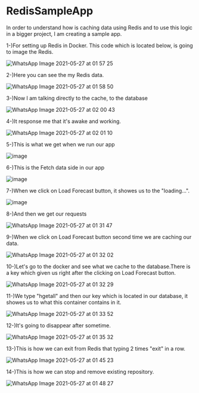 # RedisSampleApp

In order to understand how is caching data using Redis and to use this logic in a bigger project, I am creating a sample app.

1-)For setting up Redis in Docker. This code which is located below, is going to image the Redis.

![WhatsApp Image 2021-05-27 at 01 57 25](https://user-images.githubusercontent.com/73940626/119746028-c040b900-be8f-11eb-936d-f7012bbf0a5b.jpeg)


2-)Here you can see the my Redis data.

![WhatsApp Image 2021-05-27 at 01 58 50](https://user-images.githubusercontent.com/73940626/119746120-fc741980-be8f-11eb-80d1-b8b1dfb0bbbd.jpeg)


3-)Now I am talking directly to the cache, to the database

![WhatsApp Image 2021-05-27 at 02 00 43](https://user-images.githubusercontent.com/73940626/119746175-23325000-be90-11eb-9f87-a4ca6541191c.jpeg)


4-)It response me that it's awake and working.

![WhatsApp Image 2021-05-27 at 02 01 10](https://user-images.githubusercontent.com/73940626/119746230-45c46900-be90-11eb-8a68-7dd5c5863a85.jpeg)


5-)This is what we get when we run our app

![image](https://user-images.githubusercontent.com/73940626/119743573-7903f980-be8a-11eb-9fb5-98b2c6fc8657.png)


6-)This is the Fetch data side in our app

![image](https://user-images.githubusercontent.com/73940626/119743631-9769f500-be8a-11eb-9723-17407ad34014.png)


7-)When we click on Load Forecast button, it showes us to the "loading...".

![image](https://user-images.githubusercontent.com/73940626/119743749-db5cfa00-be8a-11eb-80a5-e7ae2ca72b7b.png)


8-)And then we get our requests

![WhatsApp Image 2021-05-27 at 01 31 47](https://user-images.githubusercontent.com/73940626/119744255-e6645a00-be8b-11eb-9ff7-447668687a71.jpeg)


9-)When we click on Load Forecast button second time we are caching our data. 

![WhatsApp Image 2021-05-27 at 01 32 02](https://user-images.githubusercontent.com/73940626/119744323-0ac03680-be8c-11eb-99d9-fcf0cfb144a7.jpeg)


10-)Let's go to the docker and see what we cache to the database.There is a key which given us right after the clicking on Load Forecast button.

![WhatsApp Image 2021-05-27 at 01 32 29](https://user-images.githubusercontent.com/73940626/119744392-38a57b00-be8c-11eb-90ce-bf9c92c2f999.jpeg)


11-)We type "hgetall" and then our key which is located in our database, it showes us to what this container contains in it. 

![WhatsApp Image 2021-05-27 at 01 33 52](https://user-images.githubusercontent.com/73940626/119744538-85895180-be8c-11eb-8731-93fbf58d4ea0.jpeg)


12-)It's going to disappear after sometime.

![WhatsApp Image 2021-05-27 at 01 35 32](https://user-images.githubusercontent.com/73940626/119744711-dac56300-be8c-11eb-8720-76191303ec82.jpeg)


13-)This is how we can exit from Redis that typing 2 times "exit" in a row. 

![WhatsApp Image 2021-05-27 at 01 45 23](https://user-images.githubusercontent.com/73940626/119745276-17de2500-be8e-11eb-9cfc-a4f48d66a16b.jpeg)


14-)This is how we can stop and remove existing repository.

![WhatsApp Image 2021-05-27 at 01 48 27](https://user-images.githubusercontent.com/73940626/119745341-36dcb700-be8e-11eb-9b2f-6857506139cb.jpeg)
